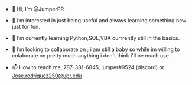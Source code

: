 - 👋 Hi, I’m @JumperPR

- 👀 I’m interested in just being useful and always learning something new just for fun. 

- 🌱 I’m currently learning Python,SQL,VBA currrently still in the basics.

- 💞️ I’m looking to collaborate on ; i am still a baby so while im willing to colaborate on pretty much anything i don't think i'll be much use. 

- 📫 How to reach me; 787-381-6845, jumper#9524 (discord) or Jose.rodriguez250@upr.edu 


